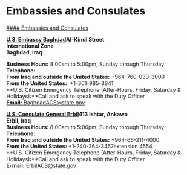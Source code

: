 # Embassies and Consulates

[#### Embassies and Consulates](javascript:void(0); "Embassies and Consulates")

[**U.S. Embassy Baghdad**](https://iq.usembassy.gov/)**Al-Kindi Street**  
**International Zone**  
**Baghdad, Iraq**

**Business Hours:** 8:00am to 5:00pm, Sunday through Thursday  
**Telephone:  
From Iraq and outside the United States:** +964-760-030-3000  
**From the United States:**  +1-301-985-8841  
**U.S. Citizen Emergency Telephone (After-Hours, Friday, Saturday & Holidays):**Call and ask to speak with the Duty Officer  
[**Email:** BaghdadACS@state.gov](mailto:Email:%E2%80%AFBaghdadACS@state.gov)

[**U.S. Consulate General Erbil**](https://iq.usembassy.gov/erbil/)**413 Ishtar, Ankawa  
Erbil, Iraq  
Business Hours:** 8:00am to 5:00pm, Sunday through Thursday  
**Telephone:  
From Iraq and outside the United States:** +964-66-211-4000  
**From the United States:** +1-240-264-3467extension 4554  
**U.S. Citizen Emergency Telephone (After-Hours, Friday, Saturday & Holidays):**Call and ask to speak with the Duty Officer  
**E-mail:** [ErbilACS@state.gov](mailto:ErbilACS@state.gov)